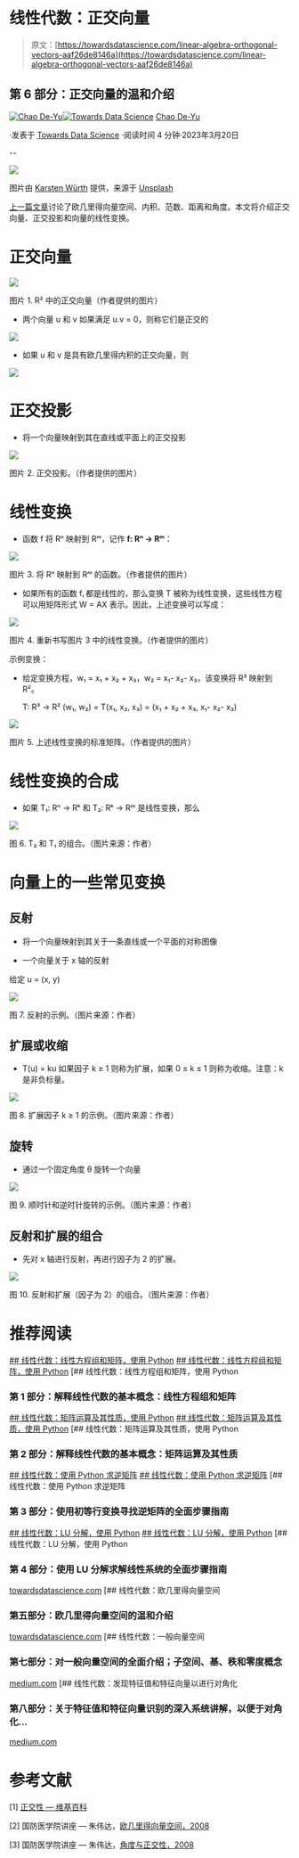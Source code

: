 # 线性代数：正交向量

> 原文：[https://towardsdatascience.com/linear-algebra-orthogonal-vectors-aaf26de8146a](https://towardsdatascience.com/linear-algebra-orthogonal-vectors-aaf26de8146a)

## 第 6 部分：正交向量的温和介绍

[](https://chaodeyu.medium.com/?source=post_page-----aaf26de8146a--------------------------------)[![Chao De-Yu](../Images/8d6805b4797dcc71fa722bbb3d06a91b.png)](https://chaodeyu.medium.com/?source=post_page-----aaf26de8146a--------------------------------)[](https://towardsdatascience.com/?source=post_page-----aaf26de8146a--------------------------------)[![Towards Data Science](../Images/a6ff2676ffcc0c7aad8aaf1d79379785.png)](https://towardsdatascience.com/?source=post_page-----aaf26de8146a--------------------------------) [Chao De-Yu](https://chaodeyu.medium.com/?source=post_page-----aaf26de8146a--------------------------------)

·发表于 [Towards Data Science](https://towardsdatascience.com/?source=post_page-----aaf26de8146a--------------------------------) ·阅读时间 4 分钟·2023年3月20日

--

![](../Images/d57b116bcc4e8246e8dd6070670e5652.png)

图片由 [Karsten Würth](https://unsplash.com/@karsten_wuerth) 提供，来源于 [Unsplash](https://unsplash.com)

[上一篇文章](/linear-algebra-euclidean-vector-space-9f88f69cf240)讨论了欧几里得向量空间、内积、范数、距离和角度。本文将介绍正交向量、正交投影和向量的线性变换。

# 正交向量

![](../Images/4d1839c81e8f9966b598ed52c55e8632.png)

图片 1\. R² 中的正交向量（作者提供的图片）

+   两个向量 u 和 v 如果满足 u.v = 0，则称它们是正交的

![](../Images/e41c15574d8b7579bb0ba07c82c1282b.png)

+   如果 u 和 v 是具有欧几里得内积的正交向量，则

![](../Images/700c813a4ec891d7998968301611872c.png)

# 正交投影

+   将一个向量映射到其在直线或平面上的正交投影

![](../Images/d24b12cc31db4d36ab1f454d6099d7ed.png)

图片 2\. 正交投影。（作者提供的图片）

# 线性变换

+   函数 f 将 Rⁿ 映射到 Rᵐ，记作 **f: Rⁿ → Rᵐ**：

![](../Images/aa75afc10f168a4b0bc1f372d38c0977.png)

图片 3\. 将 Rⁿ 映射到 Rᵐ 的函数。（作者提供的图片）

+   如果所有的函数 fᵢ 都是线性的，那么变换 T 被称为线性变换，这些线性方程可以用矩阵形式 W = AX 表示。因此，上述变换可以写成：

![](../Images/3baeba7ea948d3ea2963a55695595d11.png)

图片 4\. 重新书写图片 3 中的线性变换。（作者提供的图片）

示例变换：

+   给定变换方程，w₁ = x₁ + x₂ + x₃，w₂ = x₁- x₂- x₃，该变换将 R³ 映射到 R²。

    T: R³ → R² (w₁, w₂) = T(x₁, x₂, x₃) = (x₁ + x₂ + x₃, x₁- x₂- x₃)

![](../Images/d643dc11d0069319c3a5d1b0d0e8e357.png)

图片 5\. 上述线性变换的标准矩阵。（作者提供的图片）

# 线性变换的合成

+   如果 T₁: Rⁿ → Rᵏ 和 T₂: Rᵏ → Rᵐ 是线性变换，那么

![](../Images/84b16676f28fc7f9815519c3caf451d4.png)

图 6\. T₂ 和 T₁ 的组合。（图片来源：作者）

# 向量上的一些常见变换

## 反射

+   将一个向量映射到其关于一条直线或一个平面的对称图像

+   一个向量关于 x 轴的反射

给定 u = (x, y)

![](../Images/318ce33fc500420627b6e120ae7713b9.png)

图 7\. 反射的示例。（图片来源：作者）

## 扩展或收缩

+   T(u) = ku 如果因子 k ≥ 1 则称为扩展，如果 0 ≤ k ≤ 1 则称为收缩。注意：k 是非负标量。

![](../Images/3dd3de9d6686343ca1aa6f1e62021d78.png)

图 8\. 扩展因子 k ≥ 1 的示例。（图片来源：作者）

## 旋转

+   通过一个固定角度 θ 旋转一个向量

![](../Images/21f9748cd8680433dc895e1c48b48113.png)

图 9\. 顺时针和逆时针旋转的示例。（图片来源：作者）

## 反射和扩展的组合

+   先对 x 轴进行反射，再进行因子为 2 的扩展。

![](../Images/797c1edc9cc855fb9476abe9eb38293c.png)

图 10\. 反射和扩展（因子为 2）的组合。（图片来源：作者）

# 推荐阅读

[## 线性代数：线性方程组和矩阵，使用 Python](https://towardsdatascience.com/linear-algebra-systems-of-linear-equations-and-matrices-with-python-d3e0fcb29e85?source=post_page-----aaf26de8146a--------------------------------) [## 线性代数：线性方程组和矩阵，使用 Python](https://towardsdatascience.com/linear-algebra-systems-of-linear-equations-and-matrices-with-python-d3e0fcb29e85?source=post_page-----aaf26de8146a--------------------------------) [## 线性代数：线性方程组和矩阵，使用 Python

### 第 1 部分：解释线性代数的基本概念：线性方程组和矩阵

[## 线性代数：矩阵运算及其性质，使用 Python](https://towardsdatascience.com/linear-algebra-matrix-operations-and-their-properties-with-python-a0885a159be1?source=post_page-----aaf26de8146a--------------------------------) [## 线性代数：矩阵运算及其性质，使用 Python](https://towardsdatascience.com/linear-algebra-matrix-operations-and-their-properties-with-python-a0885a159be1?source=post_page-----aaf26de8146a--------------------------------) [## 线性代数：矩阵运算及其性质，使用 Python

### 第 2 部分：解释线性代数的基本概念：矩阵运算及其性质

[## 线性代数：使用 Python 求逆矩阵](https://towardsdatascience.com/linear-algebra-matrix-operations-and-their-properties-with-python-a0885a159be1?source=post_page-----aaf26de8146a--------------------------------) [## 线性代数：使用 Python 求逆矩阵](https://towardsdatascience.com/linear-algebra-finding-inverse-matrix-with-python-18dd988f4df?source=post_page-----aaf26de8146a--------------------------------) [## 线性代数：使用 Python 求逆矩阵

### 第 3 部分：使用初等行变换寻找逆矩阵的全面步骤指南

[## 线性代数：LU 分解，使用 Python](https://towardsdatascience.com/linear-algebra-finding-inverse-matrix-with-python-18dd988f4df?source=post_page-----aaf26de8146a--------------------------------) [## 线性代数：LU 分解，使用 Python](https://towardsdatascience.com/linear-algebra-lu-decomposition-with-python-5a7b3fd87f96?source=post_page-----aaf26de8146a--------------------------------) [## 线性代数：LU 分解，使用 Python

### 第 4 部分：使用 LU 分解求解线性系统的全面步骤指南

[towardsdatascience.com](/linear-algebra-lu-decomposition-with-python-5a7b3fd87f96?source=post_page-----aaf26de8146a--------------------------------) [](/linear-algebra-euclidean-vector-space-9f88f69cf240?source=post_page-----aaf26de8146a--------------------------------) [## 线性代数：欧几里得向量空间

### 第五部分：欧几里得向量空间的温和介绍

[towardsdatascience.com](/linear-algebra-euclidean-vector-space-9f88f69cf240?source=post_page-----aaf26de8146a--------------------------------) [](https://medium.com/analytics-vidhya/linear-algebra-general-vector-space-0dd3d74e9070?source=post_page-----aaf26de8146a--------------------------------) [## 线性代数：一般向量空间

### 第七部分：对一般向量空间的全面介绍；子空间、基、秩和零度概念

[medium.com](https://medium.com/analytics-vidhya/linear-algebra-general-vector-space-0dd3d74e9070?source=post_page-----aaf26de8146a--------------------------------) [](https://medium.com/analytics-vidhya/linear-algebra-discovering-eigenvalues-and-eigenvectors-for-diagonalization-2c3090f9be44?source=post_page-----aaf26de8146a--------------------------------) [## 线性代数：发现特征值和特征向量以进行对角化

### 第八部分：关于特征值和特征向量识别的深入系统讲解，以便于对角化…

[medium.com](https://medium.com/analytics-vidhya/linear-algebra-discovering-eigenvalues-and-eigenvectors-for-diagonalization-2c3090f9be44?source=post_page-----aaf26de8146a--------------------------------)

# 参考文献

[1] [正交性 — 维基百科](https://en.wikipedia.org/wiki/Orthogonality)

[2] 国防医学院讲座 — 朱伟达，[欧几里得向量空间，2008](https://www.cs.ccu.edu.tw/~wtchu/courses/2008f_LA/Lectures/Lecture%2012%20Euclidean%20Vector%20Space.pdf)

[3] 国防医学院讲座 — 朱伟达，[角度与正交性，2008](https://www.cs.ccu.edu.tw/~wtchu/courses/2008f_LA/Lectures/Lecture%2024%20Othogonality%20and%20Orthonormal%20Bases.pdf)
